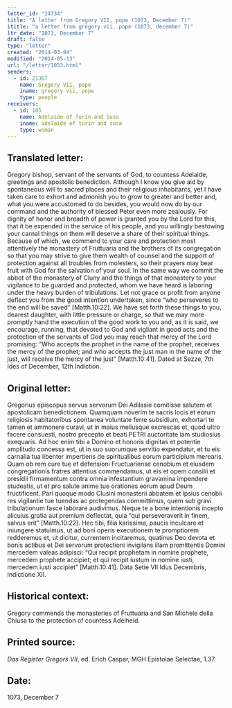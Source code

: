 ```yaml
---
letter_id: "24734"
title: "A letter from Gregory VII, pope (1073, December 7)"
ititle: "a letter from gregory vii, pope (1073, december 7)"
ltr_date: "1073, December 7"
draft: false
type: "letter"
created: "2014-03-04"
modified: "2014-05-13"
url: "/letter/1033.html"
senders:
  - id: 21367
    name: Gregory VII, pope
    iname: gregory vii, pope
    type: people
receivers:
  - id: 105
    name: Adelaide of Turin and Susa
    iname: adelaide of turin and susa
    type: woman
---
```

<h2> Translated letter:</h2>Gregory bishop, servant of the servants of God, to countess Adelaide, greetings and apostolic benediction.
Although I know you give aid by spontaneous will to sacred places and their religious inhabitants, yet I have taken care to exhort and admonish you to grow to greater and better and, what you were accustomed to do besides, you would now do by our command and the authority of blessed Peter even more zealously.  For dignity of honor and breadth of power is granted you by the Lord for this, that it be expended in the service of his people, and you willingly bestowing your carnal things on them will deserve a share of their spiritual things.  Because of which, we commend to your care and protection most attentively the monastery of Fruttuaria and the brothers of its congregation so that you may strive to give them wealth of counsel and the support of protection against all troubles from molesters, so their prayers may bear fruit with God for the salvation of your soul.  In the same way we commit the abbot of the monastery of Cluny and the things of that monastery to your vigilance to be guarded and protected, whom we have heard is laboring under the heavy burden of tribulations.  Let not grace or profit from anyone deflect you from the good intention undertaken, since “who perseveres to the end will be saved” [Matth.10:22].  We have set forth these things to you, dearest daughter, with little pressure or charge, so that we may more promptly hand the execution of the good work to you and, as it is said, we encourage, running, that devoted to God and vigliant in good acts and the protection of the servants of God you may reach that mercy of the Lord promising:  “Who accepts the prophet in the name of the prophet, receives the mercy of the prophet; and who accepts the just man in the name of the just, will receive the mercy of the just” [Matth.10:41].
Dated at Sezze, 7th Ides of December, 12th Indiction.
<h2 class="mt-4"> Original letter:</h2>Gregorius episcopus servus servorum Dei Adilasie comitisse salutem et apostolicam benedictionem.
 Quamquam noverim te sacris locis et eorum religiosis habitatoribus spontanea voluntate ferre subsidium, exhortari te tamen et ammonere curavi, ut in maius meliusque excrescas et, quod ultro facere consuesti, nostro precepto et beati PETRI auctoritate iam studiosius exequaris.  Ad hoc enim tibi a Domino et honoris dignitas et potentie amplitudo concessa est, ut in suo suorumque servitio expendatur, et tu eis carnalia tua libenter impertiens de spiritualibus eorum participium merearis.  Quam ob rem cure tue et defensioni Fructuariense cenobium et eiusdem  congregationis fratres attentius  commendamus, ut eis et opem consilii et presidii firmamentum contra omnia infestantium gravamina impendere studeatis, ut et pro salute anime tue orationes eorum apud Deum fructificent.  Pari quoque modo Clusini monasterii abbatem et ipsius cenobii res vigilantie tue tuendas ac protegendas committimus, quem sub gravi tribulationum fasce laborare audivimus.  Neque te a bone intentionis incepto alicuius gratia aut premium deflectat, quia “qui perseveraverit in finem, salvus erit” [Matth.10:22].  Hec tibi, filia karissima, paucis inculcare et iniungere statuimus, ut ad boni operis executionem te promptiorem redderemus et, ut dicitur, currentem incitaremus, quatinus Deo devota et bonis actibus et Dei servorum protectioni invigilans illam promittentis Domini mercedem valeas adipisci:  “Qui recipit prophetam in nomine prophete, mercedem prophete accipiet; et qui recipit iustum in nomine iusti, mercedem iusti accipiet” [Matth.10:41].
Data Setie VII Idus Decembris, Indictione XII.
<h2 class="mt-4"> Historical context:</h2>Gregory commends the monasteries of Fruttuaria and San Michele della Chiusa to the protection of countess Adelheid.
<h2 class="mt-4"> Printed source:</h2><p><em>Das Register Gregors VII</em>, ed. Erich Caspar, MGH Epistolae Selectae, 1.37.</p><h2 class="mt-4"> Date:</h2>1073, December 7